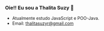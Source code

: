 ### Oie!! Eu sou a Thalita Suzy 🪷
 
- Atualmente estudo JavaScript e POO-Java. 
- Email: thalitasuzyr@gmail.com


<!--
**thalitaasuzy/thalitaasuzy** is a ✨ _special_ ✨ repository because its `README.md` (this file) appears on your GitHub profile.

Here are some ideas to get you started:

- 🔭 I’m currently working on ...
- 🌱 Atualmente estou estudando as linguagens JavaScript e Java orientado a objetos.
- 👯 I’m looking to collaborate on ...
- 🤔 I’m looking for help with ...
- 💬 Ask me about ...
- 📫 How to reach me: ...
- 😄 Pronouns: ...
- ⚡ Fun fact: ...
-->
